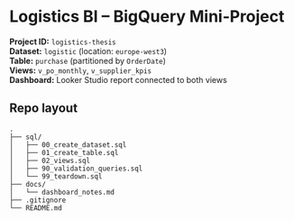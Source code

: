 # Logistics BI – BigQuery Mini‑Project

**Project ID:** `logistics-thesis`  
**Dataset:** `logistic` (location: `europe-west3`)  
**Table:** `purchase` (partitioned by `OrderDate`)  
**Views:** `v_po_monthly`, `v_supplier_kpis`  
**Dashboard:** Looker Studio report connected to both views

## Repo layout
```
.
├── sql/
│   ├── 00_create_dataset.sql
│   ├── 01_create_table.sql
│   ├── 02_views.sql
│   ├── 90_validation_queries.sql
│   └── 99_teardown.sql
├── docs/
│   └── dashboard_notes.md
├── .gitignore
└── README.md
```





